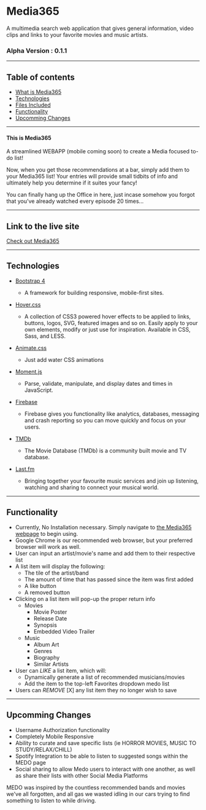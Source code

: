 # Media365

A multimedia search web application that gives general information, video clips and links to your favorite movies and music artists.

### Alpha Version : 0.1.1

---

## Table of contents

- [What is Media365](#what-is-media365)
- [Technologies](#technologies)
- [Files Included](#files-included)
- [Functionality](#functionality)
- [Upcomming Changes](#upcomming-changes)

---

#### **This is Media365**

A streamlined WEBAPP (mobile coming soon) to create a Media focused to-do list!

Now, when you get those recommendations at a bar, simply add them to your Media365 list! Your entries will provide small tidbits of info and ultimately help you determine if it suites your fancy!

You can finally hang up the Office in here, just incase somehow you forgot that you've already watched every episode 20 times...

---

## Link to the live site

[Check out Media365](https://rocha8524.github.io/Media365/)

---

## Technologies

- [Bootstrap 4](https://getbootstrap.com/)

  - A framework for building responsive, mobile-first sites.

- [Hover.css](https://ianlunn.github.io/Hover/)

  - A collection of CSS3 powered hover effects to be applied to links, buttons, logos, SVG, featured images and so on. Easily apply to your own elements, modify or just use for inspiration. Available in CSS, Sass, and LESS.

- [Animate.css](https://daneden.github.io/animate.css/)

  - Just add water CSS animations

- [Moment.js](https://momentjs.com/docs/)

  - Parse, validate, manipulate, and display dates and times in JavaScript.

- [Firebase](https://firebase.google.com/docs)

  - Firebase gives you functionality like analytics, databases, messaging and crash reporting so you can move quickly and focus on your users.

- [TMDb](https://www.themoviedb.org/documentation/api?language=en-US)

  - The Movie Database (TMDb) is a community built movie and TV database.

- [Last.fm](https://www.last.fm/api)

  - Bringing together your favourite music services and join up listening, watching and sharing to connect your musical world.

---

## Functionality

- Currently, No Installation necessary. Simply navigate to [the Media365 webpage](https://rocha8524.github.io/Media365/) to begin using.
- Google Chrome is our recommended web browser, but your preferred browser will work as well.
- User can input an artist/movie's name and add them to their respective list
- A list item will display the following:
  - The tile of the artist/band
  - The amount of time that has passed since the item was first added
  - A like button
  - A removed button
- Clicking on a list item will pop-up the proper return info
  - Movies
    - Movie Poster
    - Release Date
    - Synopsis
    - Embedded Video Trailer
  - Music
    - Album Art
    - Genres
    - Biography
    - Similar Artists
- User can _LIKE_ a list item, which will:
  - Dynamically generate a list of recommended musicians/movies
  - Add the item to the top-left Favorites dropdown medo list
- Users can _REMOVE_ [X] any list item they no longer wish to save

---

## Upcomming Changes

- Username Authorization functionality
- Completely Mobile Responsive
- Ability to curate and save specific lists (ie HORROR MOVIES, MUSIC TO STUDY/RELAX/CHILL)
- Spotify Integration to be able to listen to suggested songs within the MEDO page
- Social sharing to allow Medo users to interact with one another, as well as share their lists with other Social Media Platforms

MEDO was inspired by the countless recommended bands and movies we've all forgotten, and all gas we wasted idling in our cars trying to find something to listen to while driving.
